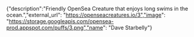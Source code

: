 {"description":"Friendly OpenSea Creature that enjoys long swims in the ocean.","external_url": "https://openseacreatures.io/3","image": "https://storage.googleapis.com/opensea-prod.appspot.com/puffs/3.png","name": "Dave Starbelly"}
